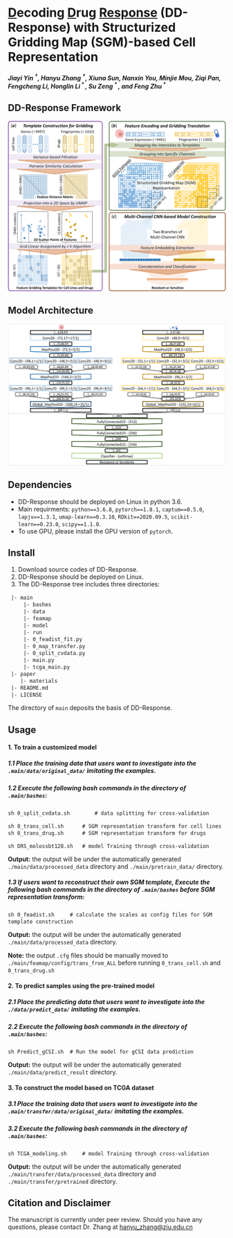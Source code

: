 # <u>D</u>ecoding <u>D</u>rug <u>Response</u> (DD-Response) with Structurized Gridding Map (SGM)-based Cell Representation

##### Jiayi Yin <sup>†</sup>, Hanyu Zhang <sup>†</sup>, Xiuna Sun, Nanxin You, Minjie Mou, Ziqi Pan, Fengcheng Li, Honglin Li<sup> * </sup>, Su Zeng<sup> * </sup>, and Feng Zhu<sup> * </sup>



## DD-Response Framework

![image](./paper/materials/graphic_abstract.png) 



## Model Architecture

 ![image](./paper/materials/model_architecture.png) 



## Dependencies

- DD-Response should be deployed on Linux in python 3.6.
- Main requirments: `python==3.6.8`, `pytorch==1.8.1`, `captum==0.5.0`, `lapjv==1.3.1`, `umap-learn==0.3.10`, `RDkit==2020.09.5`, `scikit-learn==0.23.0`, `scipy==1.1.0`.
- To use GPU, please install the GPU version of  `pytorch`.



## Install

1. Download source codes of DD-Response.
2. DD-Response should be deployed on Linux.
3. The DD-Response tree includes three directories:

```
 |- main
     |- bashes
     |- data
     |- feamap
     |- model
     |- run
     |- 0_feadist_fit.py
     |- 0_map_transfer.py
     |- 0_split_cvdata.py
     |- main.py
     |- tcga_main.py
 |- paper
    |- materials
 |- README.md
 |- LICENSE
```

The directory of `main` deposits the basis of DD-Response. 



## Usage

#### 1. To train a customized model

##### 1.1 Place the training data that users want to investigate into the `.main/data/original_data/` imitating the examples. 

##### 1.2 Execute the following bash commands in the directory of `.main/bashes`:

```
sh 0_split_cvdata.sh		# data splitting for cross-validation
```
```
sh 0_trans_cell.sh		# SGM representation transform for cell lines
sh 0_trans_drug.sh		# SGM representation transform for drugs
```
```
sh DRS_molossbt128.sh	# model Training through cross-validation
```
__Output:__ the output will be under the automatically generated `./main/data/processed_data` directory and `./main/pretrain_data/` directory.

##### 1.3 If users want to reconstruct their own SGM template, Execute the following bash commands in the directory of `.main/bashes` before SGM representation transform: 

```
sh 0_feadist.sh		# calculate the scales as config files for SGM template construction
```

__Output:__ the output will be under the automatically generated `./main/data/processed_data` directory.

__Note:__ the output `.cfg` files should be manually moved to `./main/feamap/config/trans_from_ALL` before running `0_trans_cell.sh` and `0_trans_drug.sh`

#### 2. To predict samples using the pre-trained model

##### 2.1 Place the predicting data that users want to investigate into the `./data/predict_data/` imitating the examples.

##### 2.2 Execute the following bash commands in the directory of `.main/bashes`:

```
sh Predict_gCSI.sh	# Run the model for gCSI data prediction
```

__Output:__ the output will be under the automatically generated `./main/data/predict_result` directory.

#### 3. To construct the model based on TCGA dataset

##### 3.1 Place the training data that users want to investigate into the `.main/transfer/data/original_data/` imitating the examples. 

##### 3.2 Execute the following bash commands in the directory of `.main/bashes`:

```
sh TCGA_modeling.sh		# model Training through cross-validation
```

__Output:__ the output will be under the automatically generated `./main/transfer/data/processed_data` directory and `./main/transfer/pretrained` directory.



## Citation and Disclaimer

The manuscript is currently under peer review. Should you have any questions, please contact Dr. Zhang at hanyu_zhang@zju.edu.cn


